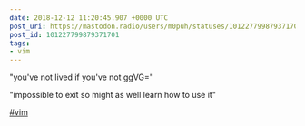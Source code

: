 ```yaml
---
date: 2018-12-12 11:20:45.907 +0000 UTC
post_uri: https://mastodon.radio/users/m0puh/statuses/101227799879371701
post_id: 101227799879371701
tags:
- vim
---
```

"you've not lived if you've not ggVG="

"impossible to exit so might as well learn how to use it"

[#vim](https://mastodon.radio/tags/vim)


